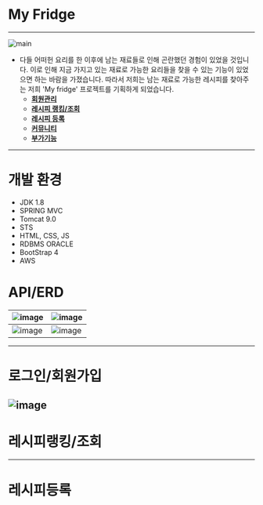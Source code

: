 # My Fridge
---
![main](https://github.com/tjehdgh/myfridge/assets/146055280/c215bc61-fd05-4447-9b8e-309c9b8410e0)
<br>
* 다들 어떠헌 요리를 한 이후에 남는 
재료들로 인해 곤란했던 경험이 있었을 것입니다.
이로 인해 지금 가지고 있는 재료로 
가능한 요리들을 찾을 수 있는 기능이 있었으면 하는 바람을 가졌습니다.
따라서 저희는 남는 재료로 가능한 
레시피를 찾아주는 저희 'My fridge' 프로젝트를 기획하게 되었습니다.
   * **[회원관리](#로그인/회원가입)**
   * **[레시피 랭킹/조회](#레시피랭킹/조회)**
   * **[레시피 등록](#레시피등록)**
   * **[커뮤니티](#Q&A게시판)**
   * **[부가기능](#etc)** 
---
# 개발 환경
* JDK 1.8
* SPRING MVC
* Tomcat 9.0
* STS
* HTML, CSS, JS
* RDBMS ORACLE
* BootStrap 4<br>
* AWS

# API/ERD
![image](https://github.com/tjehdgh/myfridge/assets/146055280/7b17ecd4-0b28-4d36-bb14-5f861e6a93ce)|![image](https://github.com/tjehdgh/myfridge/assets/146055280/0442a9be-636a-4804-9da8-5b902333b23d) 
---|---|
![image](https://github.com/tjehdgh/myfridge/assets/146055280/3045d3bb-ea0c-4326-af6c-1faafb7a2a25)|![image](https://github.com/tjehdgh/myfridge/assets/146055280/506a60ef-2f27-4f50-b2a8-518ec26bce1b)
---
# 로그인/회원가입
![image](https://github.com/tjehdgh/myfridge/assets/146055280/97f72a5b-6d03-47bb-8286-f75f2249d09d)
---
# 레시피랭킹/조회

---
# 레시피등록

